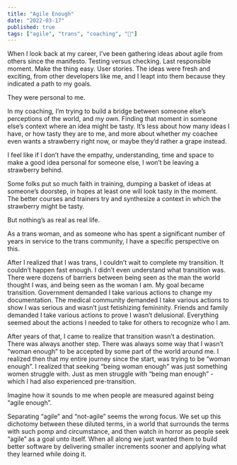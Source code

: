 ```yaml
---
title: "Agile Enough"
date: "2022-03-17"
published: true
tags: ["agile", "trans", "coaching", "🍓"]
---
```

When I look back at my career, I’ve been gathering ideas about agile from others since the manifesto. Testing versus checking. Last responsible moment. Make the thing easy. User stories. The ideas were fresh and exciting, from other developers like me, and I leapt into them because they indicated a path to my goals.

They were personal to me.

In my coaching, I’m trying to build a bridge between someone else’s perceptions of the world, and my own. Finding that moment in someone else’s context where an idea might be tasty. It’s less about how many ideas I have, or how tasty they are to me, and more about whether my coachee even wants a strawberry right now, or maybe they’d rather a grape instead.

I feel like if I don’t have the empathy, understanding, time and space to make a good idea personal for someone else, I won’t be leaving a strawberry behind.

Some folks put so much faith in training, dumping a basket of ideas at someone’s doorstep, in hopes at least one will look tasty in the moment. The better courses and trainers try and synthesize a context in which the strawberry might be tasty.

But nothing’s as real as real life.

As a trans woman, and as someone who has spent a significant number of years in service to the trans community, I have a specific perspective on this.

After I realized that I was trans, I couldn’t wait to complete my transition. It couldn’t happen fast enough. I didn’t even understand what transition was. There were dozens of barriers between being seen as the man the world thought I was, and being seen as the woman I am. My goal became transition. Government demanded I take various actions to change my documentation. The medical community demanded I take various actions to show I was serious and wasn’t just fetishizing femininity. Friends and family demanded I take various actions to prove I wasn’t delusional. Everything seemed about the actions I needed to take for others to recognize who I am.

After years of that, I came to realize that transition wasn’t a destination. There was always another step. There was always some way that I wasn’t “woman enough” to be accepted by some part of the world around me. I realized then that my entire journey since the start, was trying to be “woman enough”. I realized that seeking “being woman enough” was just something women struggle with. Just as men struggle with “being man enough” - which I had also experienced pre-transition.

Imagine how it sounds to me when people are measured against being “agile enough”.

Separating “agile” and “not-agile” seems the wrong focus. We set up this dichotomy between these diluted terms, in a world that surrounds the terms with such pomp and circumstance, and then watch in horror as people seek “agile” as a goal unto itself. When all along we just wanted them to build better software by delivering smaller increments sooner and applying what they learned while doing it.